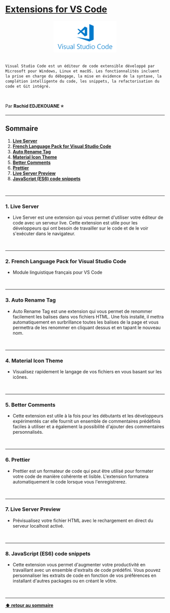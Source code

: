 # [Extensions for VS Code](https://marketplace.visualstudio.com/vscode)

<center>
<img src="./img/vscode.png" alt="Emmet logo" width="200">
</center>

<br>

    Visual Studio Code est un éditeur de code extensible développé par Microsoft pour Windows, Linux et macOS. Les fonctionnalités incluent la prise en charge du débogage, la mise en évidence de la syntaxe, la complétion intelligente du code, les snippets, la refactorisation du code et Git intégré.

<br>

Par **Rachid EDJEKOUANE ⭐️**

---

## Sommaire

1. **[Live Server](#1-live-server)**
2. **[French Language Pack for Visual Studio Code ](#2-french-language-pack-for-visual-studio-code)**
3. **[Auto Rename Tag ](#3-auto-rename-tag)**
4. **[Material Icon Theme](#4-material-icon-theme)**
5. **[Better Comments](#5-better-comments)**
6. **[Prettier](#6-prettier)**
7. **[Live Server Preview](#7-live-server-preview)**
8. **[JavaScript (ES6) code snippets](#8-javascript-es6-code-snippets)**

<br>

---

### 1. Live Server

- Live Server est une extension qui vous permet d'utiliser votre éditeur de code avec un serveur live. Cette extension est utile pour les développeurs qui ont besoin de travailler sur le code et de le voir s'exécuter dans le navigateur.

<br>

---

### 2. French Language Pack for Visual Studio Code

- Module linguistique français pour VS Code

<br>

---

### 3. Auto Rename Tag

- Auto Rename Tag est une extension qui vous permet de renommer facilement les balises dans vos fichiers HTML. Une fois installé, il mettra automatiquement en surbrillance toutes les balises de la page et vous permettra de les renommer en cliquant dessus et en tapant le nouveau nom.

<br>

---

### 4. Material Icon Theme

- Visualisez rapidement le langage de vos fichiers en vous basant sur les icônes.

<br>

---

### 5. Better Comments

- Cette extension est utile à la fois pour les débutants et les développeurs expérimentés car elle fournit un ensemble de commentaires prédéfinis faciles à utiliser et a également la possibilité d'ajouter des commentaires personnalisés.

<br>

---

### 6. Prettier

- Prettier est un formateur de code qui peut être utilisé pour formater votre code de manière cohérente et lisible. L'extension formatera automatiquement le code lorsque vous l'enregistrerez.

<br>

---

### 7. Live Server Preview

- Prévisualisez votre fichier HTML avec le rechargement en direct du serveur localhost activé.

<br>

---

### 8. JavaScript (ES6) code snippets

- Cette extension vous permet d'augmenter votre productivité en travaillant avec un ensemble d'extraits de code prédéfini. Vous pouvez personnaliser les extraits de code en fonction de vos préférences en installant d'autres packages ou en créant le vôtre.

<br>

---

**[⬆ retour au sommaire](#)**
